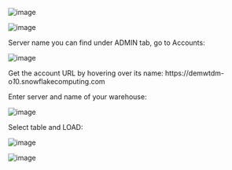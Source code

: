 ![image](https://user-images.githubusercontent.com/118057504/228781786-5d0f86b5-b8ef-4b35-ab0d-7efa782c18bc.png)

![image](https://user-images.githubusercontent.com/118057504/228782187-d46fd7e0-8592-47be-ba8a-c4ef05d2359c.png)


Server name you can find under ADMIN tab, go to Accounts:

![image](https://user-images.githubusercontent.com/118057504/228783649-f9864f34-c424-4973-82fd-bfd51420f8e3.png)

Get the account URL by hovering over its name: https://demwtdm-o*1*0.snowflakecomputing.com

Enter server and name of your warehouse:

![image](https://user-images.githubusercontent.com/118057504/228785463-82c2e27f-b191-42c7-b071-10f442cc3f46.png)

Select table and LOAD:

![image](https://user-images.githubusercontent.com/118057504/228784885-7e810b11-90a7-4c79-a7f7-fc48fca4c967.png)


![image](https://user-images.githubusercontent.com/118057504/228789881-48b6ed9e-005a-449e-9d85-53e83c17b9d3.png)
